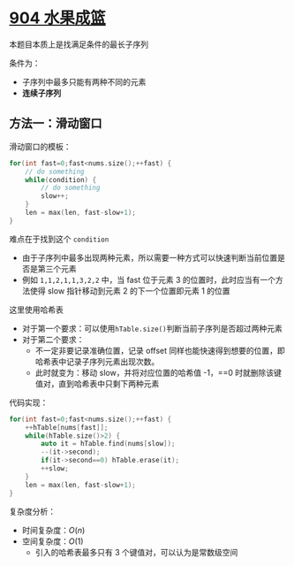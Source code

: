 
# [904 水果成篮](https://leetcode.cn/problems/fruit-into-baskets/description/)

本题目本质上是找满足条件的最长子序列

条件为：
- 子序列中最多只能有两种不同的元素
- **连续子序列**

## 方法一：滑动窗口

滑动窗口的模板：

```cpp
for(int fast=0;fast<nums.size();++fast) {
    // do something
    while(condition) {
        // do something
        slow++;
    }
    len = max(len, fast-slow+1);
}
```

难点在于找到这个 `condition`

- 由于子序列中最多出现两种元素，所以需要一种方式可以快速判断当前位置是否是第三个元素
- 例如 `1,1,2,1,1,3,2,2` 中，当 fast 位于元素 3 的位置时，此时应当有一个方法使得 slow 指针移动到元素 2 的下一个位置即元素 1 的位置

这里使用哈希表
- 对于第一个要求：可以使用`hTable.size()`判断当前子序列是否超过两种元素
- 对于第二个要求：
  - 不一定非要记录准确位置，记录 offset 同样也能快速得到想要的位置，即哈希表中记录子序列元素出现次数。
  - 此时就变为：移动 slow，并将对应位置的哈希值 -1，==0 时就删除该键值对，直到哈希表中只剩下两种元素


代码实现：
```cpp
for(int fast=0;fast<nums.size();++fast) {
    ++hTable[nums[fast]];
    while(hTable.size()>2) {
        auto it = hTable.find(nums[slow]);
        --(it->second);
        if(it->second==0) hTable.erase(it);
        ++slow;
    }
    len = max(len, fast-slow+1);
}
```

复杂度分析：
- 时间复杂度：$O(n)$
- 空间复杂度：$O(1)$
  - 引入的哈希表最多只有 3 个键值对，可以认为是常数级空间
